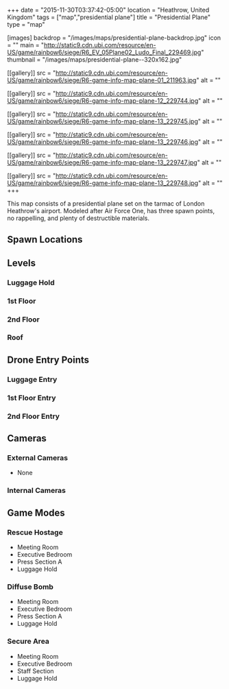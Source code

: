 +++
date = "2015-11-30T03:37:42-05:00"
location = "Heathrow, United Kingdom"
tags = ["map","presidential plane"]
title = "Presidential Plane"
type = "map"

[images]
  backdrop = "/images/maps/presidential-plane-backdrop.jpg"
  icon = ""
  main = "http://static9.cdn.ubi.com/resource/en-US/game/rainbow6/siege/R6_EV_05Plane02_Ludo_Final_229469.jpg"
  thumbnail = "/images/maps/presidential-plane--320x162.jpg"

[[gallery]]
  src = "http://static9.cdn.ubi.com/resource/en-US/game/rainbow6/siege/R6-game-info-map-plane-01_211963.jpg"
  alt = ""

[[gallery]]
  src = "http://static9.cdn.ubi.com/resource/en-US/game/rainbow6/siege/R6-game-info-map-plane-12_229744.jpg"
  alt = ""

[[gallery]]
  src = "http://static9.cdn.ubi.com/resource/en-US/game/rainbow6/siege/R6-game-info-map-plane-13_229745.jpg"
  alt = ""

[[gallery]]
  src = "http://static9.cdn.ubi.com/resource/en-US/game/rainbow6/siege/R6-game-info-map-plane-13_229746.jpg"
  alt = ""

[[gallery]]
  src = "http://static9.cdn.ubi.com/resource/en-US/game/rainbow6/siege/R6-game-info-map-plane-13_229747.jpg"
  alt = ""

[[gallery]]
  src = "http://static9.cdn.ubi.com/resource/en-US/game/rainbow6/siege/R6-game-info-map-plane-13_229748.jpg"
  alt = ""
+++

This map consists of a presidential plane set on the tarmac of London Heathrow's airport. Modeled after Air Force One, has three spawn points, no rappelling, and plenty of destructible materials.

## Spawn Locations

## Levels

### Luggage Hold

### 1st Floor

### 2nd Floor

### Roof

## Drone Entry Points

### Luggage Entry

### 1st Floor Entry

### 2nd Floor Entry

## Cameras

### External Cameras

- None

### Internal Cameras

## Game Modes

### Rescue Hostage

* Meeting Room
* Executive Bedroom
* Press Section A
* Luggage Hold

### Diffuse Bomb

* Meeting Room
* Executive Bedroom
* Press Section A
* Luggage Hold

### Secure Area

* Meeting Room
* Executive Bedroom
* Staff Section
* Luggage Hold

